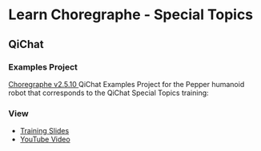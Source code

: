 # Learn Choregraphe - Special Topics 
## QiChat
### Examples Project

<a href="">Choregraphe v2.5.10 </a> QiChat Examples Project for the Pepper humanoid robot that corresponds to the QiChat Special Topics training:
<br>
### View
* <a href="https://docs.google.com/presentation/d/1s5kANm0xFVyyijWImc3aVHGxUuK3u7Bz1h2o067AQOQ/edit#slide=id.p1">Training Slides </a>
* <a href="https://www.youtube.com/watch?v=tqVbX5NWFdU"> YouTube Video </a>
